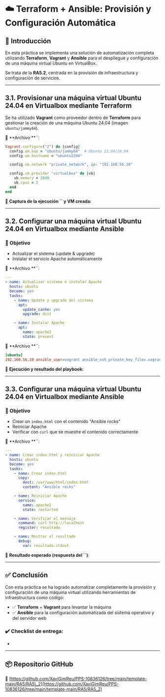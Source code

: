 # ☁️ Terraform + Ansible: Provisión y Configuración Automática

## 📖 Introducción

En esta práctica se implementa una solución de automatización completa utilizando **Terraform**, **Vagrant** y **Ansible** para el despliegue y configuración de una máquina virtual Ubuntu en VirtualBox.

Se trata de la **RA5.2**, centrada en la provisión de infraestructura y configuración de servicios.

---

## 3.1. Provisionar una máquina virtual Ubuntu 24.04 en Virtualbox mediante Terraform

Se ha utilizado **Vagrant** como proveedor dentro de **Terraform** para gestionar la creación de una máquina Ubuntu 24.04 (imagen `ubuntu/jammy64`).

📂 \*\*Archivo \*\*\`\`:

```ruby
Vagrant.configure("2") do |config|
  config.vm.box = "ubuntu/jammy64"  # Ubuntu 22.04/24.04
  config.vm.hostname = "ubuntu2204"

  config.vm.network "private_network", ip: "192.168.56.10"

  config.vm.provider "virtualbox" do |vb|
    vb.memory = 2048
    vb.cpus = 2
  end
end
```

📸 **Captura de la ejecución **\`\`** y VM creada:**

&#x20;&#x20;

---

## 3.2. Configurar una máquina virtual Ubuntu 24.04 en Virtualbox mediante Ansible

### 🔧 Objetivo

* Actualizar el sistema (update & upgrade)
* Instalar el servicio Apache automáticamente

📂 \*\*Archivo \*\*\`\`:

```yaml
---
- name: Actualizar sistema e instalar Apache
  hosts: ubuntu
  become: yes
  tasks:
    - name: Update y upgrade del sistema
      apt:
        update_cache: yes
        upgrade: dist

    - name: Instalar Apache
      apt:
        name: apache2
        state: present
```

📂 \*\*Archivo \*\*\`\`:

```ini
[ubuntu]
192.168.56.10 ansible_user=vagrant ansible_ssh_private_key_file=.vagrant/machines/default/virtualbox/private_key ansible_connection=ssh
```

📸 **Ejecución y resultado del playbook:**

---

## 3.3. Configurar una máquina virtual Ubuntu 24.04 en Virtualbox mediante Ansible

### 🎯 Objetivo

* Crear un `index.html` con el contenido "Ansible rocks"
* Reiniciar Apache
* Verificar con `curl` que se muestre el contenido correctamente

📂 \*\*Archivo \*\*\`\`:

```yaml
---
- name: Crear index.html y reiniciar Apache
  hosts: ubuntu
  become: yes
  tasks:
    - name: Crear index.html
      copy:
        dest: /var/www/html/index.html
        content: "Ansible rocks"

    - name: Reiniciar Apache
      service:
        name: apache2
        state: restarted

    - name: Verificar el mensaje
      command: curl http://localhost
      register: resultado

    - name: Mostrar el resultado
      debug:
        var: resultado.stdout
```

📸 **Resultado esperado (respuesta del **\`\`**)**:

---

## ✅ Conclusión

Con esta práctica se ha logrado automatizar completamente la provisión y configuración de una máquina virtual utilizando herramientas de infraestructura como código:

* ✅ **Terraform** + **Vagrant** para levantar la máquina
* ✅ **Ansible** para la configuración automatizada del sistema operativo y del servidor web

### ✔️ Checklist de entrega:

*

---

## 📦 Repositorio GitHub

🔗 [https://github.com/XaviGimReu/PPS-10836126/tree/main/template-main/RA5/RA5\_2](https://github.com/XaviGimReu/PPS-10836126/tree/main/template-main/RA5/RA5_2)
